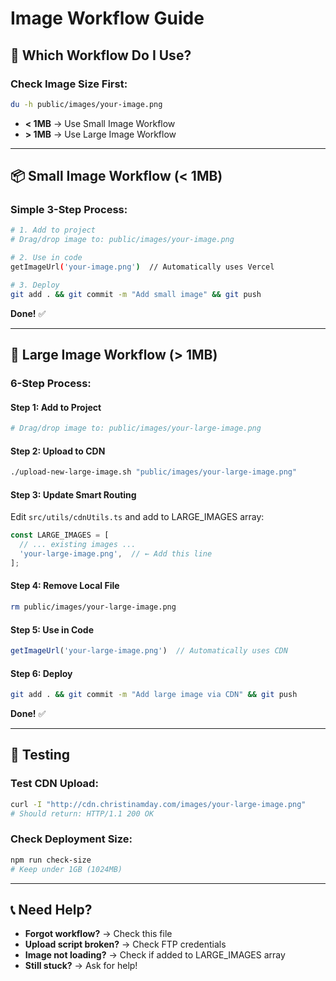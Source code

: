 # Image Workflow Guide

## 🤔 Which Workflow Do I Use?

### Check Image Size First:
```bash
du -h public/images/your-image.png
```

- **< 1MB** → Use Small Image Workflow
- **> 1MB** → Use Large Image Workflow

---

## 📦 Small Image Workflow (< 1MB)

### Simple 3-Step Process:
```bash
# 1. Add to project
# Drag/drop image to: public/images/your-image.png

# 2. Use in code
getImageUrl('your-image.png')  // Automatically uses Vercel

# 3. Deploy
git add . && git commit -m "Add small image" && git push
```

**Done!** ✅

---

## 🚀 Large Image Workflow (> 1MB)

### 6-Step Process:

#### Step 1: Add to Project
```bash
# Drag/drop image to: public/images/your-large-image.png
```

#### Step 2: Upload to CDN
```bash
./upload-new-large-image.sh "public/images/your-large-image.png"
```

#### Step 3: Update Smart Routing
Edit `src/utils/cdnUtils.ts` and add to LARGE_IMAGES array:
```javascript
const LARGE_IMAGES = [
  // ... existing images ...
  'your-large-image.png',  // ← Add this line
];
```

#### Step 4: Remove Local File
```bash
rm public/images/your-large-image.png
```

#### Step 5: Use in Code
```javascript
getImageUrl('your-large-image.png')  // Automatically uses CDN
```

#### Step 6: Deploy
```bash
git add . && git commit -m "Add large image via CDN" && git push
```

**Done!** ✅

---

## 🧪 Testing

### Test CDN Upload:
```bash
curl -I "http://cdn.christinamday.com/images/your-large-image.png"
# Should return: HTTP/1.1 200 OK
```

### Check Deployment Size:
```bash
npm run check-size
# Keep under 1GB (1024MB)
```

---

## 📞 Need Help?

- **Forgot workflow?** → Check this file
- **Upload script broken?** → Check FTP credentials
- **Image not loading?** → Check if added to LARGE_IMAGES array
- **Still stuck?** → Ask for help! 